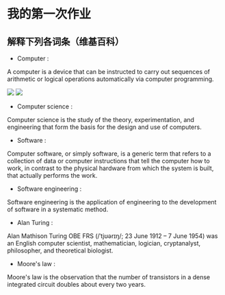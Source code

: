 # 我的第一次作业

## 解释下列各词条（维基百科）


- Computer :
      
A computer is a device that can be instructed to carry out sequences of arithmetic or logical operations automatically via computer programming. 

![](https://upload.wikimedia.org/wikipedia/commons/thumb/7/7b/Acer_Aspire_8920_Gemstone.jpg/169px-Acer_Aspire_8920_Gemstone.jpg)
![](https://upload.wikimedia.org/wikipedia/commons/thumb/1/1f/Columbia_Supercomputer_-_NASA_Advanced_Supercomputing_Facility.jpg/168px-Columbia_Supercomputer_-_NASA_Advanced_Supercomputing_Facility.jpg)

- Computer science :

Computer science is the study of the theory, experimentation, and engineering that form the basis for the design and use of computers.

- Software :

Computer software, or simply software, is a generic term that refers to a collection of data or computer instructions that tell the computer how to work, in contrast to the physical hardware from which the system is built, that actually performs the work. 

- Software engineering :

Software engineering is the application of engineering to the development of software in a systematic method.

- Alan Turing :

Alan Mathison Turing OBE FRS (/ˈtjʊərɪŋ/; 23 June 1912 – 7 June 1954) was an English computer scientist, mathematician, logician, cryptanalyst, philosopher, and theoretical biologist.

- Moore's law :

Moore's law is the observation that the number of transistors in a dense integrated circuit doubles about every two years. 